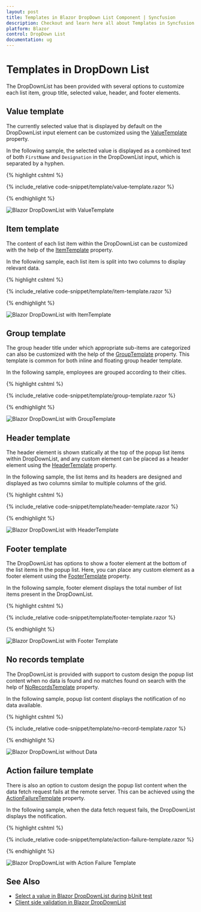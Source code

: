```yaml
---
layout: post
title: Templates in Blazor DropDown List Component | Syncfusion
description: Checkout and learn here all about Templates in Syncfusion Blazor DropDown List component and much more.
platform: Blazor
control: DropDown List
documentation: ug
---
```


# Templates in DropDown List

The DropDownList has been provided with several options to customize each list item, group title, selected value, header, and footer elements.

## Value template

The currently selected value that is displayed by default on the DropDownList input element can be customized using the [ValueTemplate](https://help.syncfusion.com/cr/blazor/Syncfusion.Blazor.DropDowns.SfDropDownList-2.html#Syncfusion_Blazor_DropDowns_SfDropDownList_2_ValueTemplate) property.

In the following sample, the selected value is displayed as a combined text of both `FirstName` and `Designation` in the DropDownList input, which is separated by a hyphen.

{% highlight cshtml %}

{% include_relative code-snippet/template/value-template.razor %}

{% endhighlight %}

![Blazor DropDownList with ValueTemplate](./images/template/blazor-dropdownlist-value-template.png)

## Item template

The content of each list item within the DropDownList can be customized with the help of the [ItemTemplate](https://help.syncfusion.com/cr/blazor/Syncfusion.Blazor.DropDowns.SfDropDownBase-1.html#Syncfusion_Blazor_DropDowns_SfDropDownBase_1_ItemTemplate) property.

In the following sample, each list item is split into two columns to display relevant data.

{% highlight cshtml %}

{% include_relative code-snippet/template/item-template.razor %}

{% endhighlight %}

![Blazor DropDownList with ItemTemplate](./images/template/blazor-dropdownlist-item-template.png)

## Group template

The group header title under which appropriate sub-items are categorized can also be customized with the help of the [GroupTemplate](https://help.syncfusion.com/cr/blazor/Syncfusion.Blazor.DropDowns.SfDropDownBase-1.html#Syncfusion_Blazor_DropDowns_SfDropDownBase_1_GroupTemplate) property. This template is common for both inline and floating group header template.

In the following sample, employees are grouped according to their cities.

{% highlight cshtml %}

{% include_relative code-snippet/template/group-template.razor %}

{% endhighlight %}

![Blazor DropDownList with GroupTemplate](./images/template/blazor-dropdownlist-group-template.png)

## Header template

The header element is shown statically at the top of the popup list items within DropDownList, and any custom element can be placed as a header element using the [HeaderTemplate](https://help.syncfusion.com/cr/blazor/Syncfusion.Blazor.DropDowns.SfDropDownList-2.html#Syncfusion_Blazor_DropDowns_SfDropDownList_2_HeaderTemplate) property.

In the following sample, the list items and its headers are designed and displayed as two columns similar to multiple columns of the grid.

{% highlight cshtml %}

{% include_relative code-snippet/template/header-template.razor %}

{% endhighlight %}

![Blazor DropDownList with HeaderTemplate](./images/template/blazor-dropdownlist-header-template.png)

## Footer template

The DropDownList has options to show a footer element at the bottom of the list items in the popup list. Here, you can place any custom element as a footer element using the [FooterTemplate](https://help.syncfusion.com/cr/blazor/Syncfusion.Blazor.DropDowns.SfDropDownList-2.html#Syncfusion_Blazor_DropDowns_SfDropDownList_2_FooterTemplate) property.

In the following sample, footer element displays the total number of list items present in the DropDownList.

{% highlight cshtml %}

{% include_relative code-snippet/template/footer-template.razor %}

{% endhighlight %}

![Blazor DropDownList with Footer Template](./images/template/blazor-dropdownlist-footer-template.png)

## No records template

The DropDownList is provided with support to custom design the popup list content when no data is found and no matches found on search with the help of [NoRecordsTemplate](https://help.syncfusion.com/cr/blazor/Syncfusion.Blazor.DropDowns.SfDropDownBase-1.html#Syncfusion_Blazor_DropDowns_SfDropDownBase_1_NoRecordsTemplate) property.

In the following sample, popup list content displays the notification of no data available.

{% highlight cshtml %}

{% include_relative code-snippet/template/no-record-template.razor %}

{% endhighlight %}

![Blazor DropDownList without Data](./images/template/blazor-dropdownlist-without-data.png)

## Action failure template

There is also an option to custom design the popup list content when the data fetch request fails at the remote server. This can be achieved using the [ActionFailureTemplate](https://help.syncfusion.com/cr/blazor/Syncfusion.Blazor.DropDowns.SfDropDownBase-1.html#Syncfusion_Blazor_DropDowns_SfDropDownBase_1_ActionFailureTemplate) property.

In the following sample, when the data fetch request fails, the DropDownList displays the notification.

{% highlight cshtml %}

{% include_relative code-snippet/template/action-failure-template.razor %}

{% endhighlight %}

![Blazor DropDownList with Action Failure Template](./images/template/blazor-dropdownlist-action-failure-template.png)

## See Also

* [Select a value in Blazor DropDownList during bUnit test](https://www.syncfusion.com/forums/172141/how-can-i-select-a-value-in-an-sfdropdown-during-a-bunit-test)
* [Client side validation in Blazor DropDownList](https://www.syncfusion.com/forums/172516/client-side-validation-on-dropdown-list)